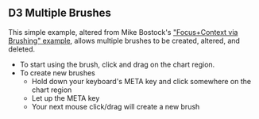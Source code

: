 ## D3 Multiple Brushes

This simple example, altered from Mike Bostock's ["Focus+Context via Brushing" example](http://bl.ocks.org/mbostock/1667367), allows multiple brushes to be created, altered, and deleted. 

* To start using the brush, click and drag on the chart region. 
* To create new brushes
	* Hold down your keyboard's META key and click somewhere on the chart region
	* Let up the META key 
	* Your next mouse click/drag will create a new brush